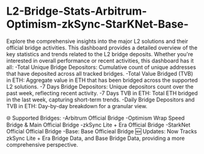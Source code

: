 # L2-Bridge-Stats-Arbitrum-Optimism-zkSync-StarKNet-Base-
Explore the comprehensive insights into the major L2 solutions and their official bridge activities. This dashboard provides a detailed overview of the key statistics and trends related to the L2 bridge deposits. Whether you're interested in overall performance or recent activities, this dashboard has it all:
  -Total Unique Bridge Depositors: Cumulative count of unique addresses that have deposited across all tracked bridges.
  -Total Value Bridged (TVB) in ETH: Aggregate value in ETH that has been bridged across the supported L2 solutions.
  -7 Days Bridge Depositors: Unique depositors count over the past week, reflecting recent activity.
  -7 Days TVB in ETH: Total ETH bridged in the last week, capturing short-term trends.
  -Daily Bridge Depositors and TVB in ETH: Day-by-day breakdown for a granular view.

🌐 Supported Bridges: 
  -Arbitrum Official Bridge
  -Optimism Wrap Speed Bridge & Main Official Bridge
  -zkSync Lite + Era Official Bridge
  -StarkNet Official Official Bridge
  -Base: Base Officieal Bridge
🆕 Updates: Now Tracks zkSync Lite + Era Bridge Data, and Base Bridge Data, providing a more comprehensive perspective.
